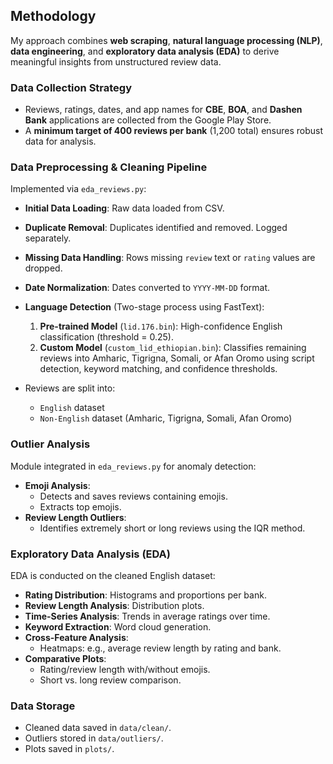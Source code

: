 
## Methodology

My approach combines **web scraping**, **natural language processing (NLP)**, **data engineering**, and **exploratory data analysis (EDA)** to derive meaningful insights from unstructured review data.

### Data Collection Strategy

- Reviews, ratings, dates, and app names for **CBE**, **BOA**, and **Dashen Bank** applications are collected from the Google Play Store.
- A **minimum target of 400 reviews per bank** (1,200 total) ensures robust data for analysis.

### Data Preprocessing & Cleaning Pipeline

Implemented via `eda_reviews.py`:

- **Initial Data Loading**: Raw data loaded from CSV.
- **Duplicate Removal**: Duplicates identified and removed. Logged separately.
- **Missing Data Handling**: Rows missing `review` text or `rating` values are dropped.
- **Date Normalization**: Dates converted to `YYYY-MM-DD` format.
- **Language Detection** (Two-stage process using FastText):

  1. **Pre-trained Model** (`lid.176.bin`): High-confidence English classification (threshold = 0.25).
  2. **Custom Model** (`custom_lid_ethiopian.bin`): Classifies remaining reviews into Amharic, Tigrigna, Somali, or Afan Oromo using script detection, keyword matching, and confidence thresholds.

- Reviews are split into:
  - `English` dataset
  - `Non-English` dataset (Amharic, Tigrigna, Somali, Afan Oromo)

### Outlier Analysis

Module integrated in `eda_reviews.py` for anomaly detection:

- **Emoji Analysis**:
  - Detects and saves reviews containing emojis.
  - Extracts top emojis.
- **Review Length Outliers**:
  - Identifies extremely short or long reviews using the IQR method.

### Exploratory Data Analysis (EDA)

EDA is conducted on the cleaned English dataset:

- **Rating Distribution**: Histograms and proportions per bank.
- **Review Length Analysis**: Distribution plots.
- **Time-Series Analysis**: Trends in average ratings over time.
- **Keyword Extraction**: Word cloud generation.
- **Cross-Feature Analysis**:
  - Heatmaps: e.g., average review length by rating and bank.
- **Comparative Plots**:
  - Rating/review length with/without emojis.
  - Short vs. long review comparison.

### Data Storage

- Cleaned data saved in `data/clean/`.
- Outliers stored in `data/outliers/`.
- Plots saved in `plots/`.
